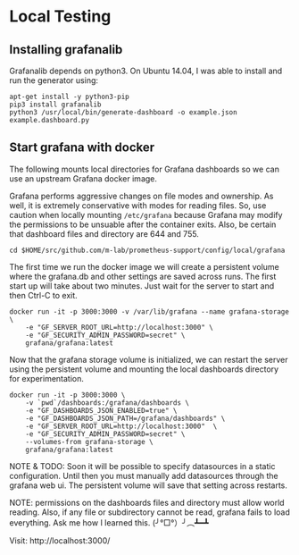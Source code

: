 # Local Testing

## Installing grafanalib

Grafanalib depends on python3. On Ubuntu 14.04, I was able to install and run
the generator using:

```
apt-get install -y python3-pip
pip3 install grafanalib
python3 /usr/local/bin/generate-dashboard -o example.json example.dashboard.py
```

## Start grafana with docker

The following mounts local directories for Grafana dashboards so we can use an
upstream Grafana docker image.

Grafana performs aggressive changes on file modes and ownership. As well, it is
extremely conservative with modes for reading files. So, use caution when
locally mounting `/etc/grafana` because Grafana may modify the permissions to be
unsuable after the container exits. Also, be certain that dashboard files and
directory are 644 and 755.

```
cd $HOME/src/github.com/m-lab/prometheus-support/config/local/grafana
```

The first time we run the docker image we will create a persistent volume where
the grafana.db and other settings are saved across runs. The first start up will
take about two minutes. Just wait for the server to start and then Ctrl-C to
exit.

```
docker run -it -p 3000:3000 -v /var/lib/grafana --name grafana-storage \
    -e "GF_SERVER_ROOT_URL=http://localhost:3000" \
    -e "GF_SECURITY_ADMIN_PASSWORD=secret" \
    grafana/grafana:latest
```

Now that the grafana storage volume is initialized, we can restart the server
using the persistent volume and mounting the local dashboards directory for
experimentation.

```
docker run -it -p 3000:3000 \
    -v `pwd`/dashboards:/grafana/dashboards \
    -e "GF_DASHBOARDS_JSON_ENABLED=true" \
    -e "GF_DASHBOARDS_JSON_PATH=/grafana/dashboards" \
    -e "GF_SERVER_ROOT_URL=http://localhost:3000"  \
    -e "GF_SECURITY_ADMIN_PASSWORD=secret" \
    --volumes-from grafana-storage \
    grafana/grafana:latest
```

NOTE & TODO: Soon it will be possible to specify datasources in a static
configuration. Until then you must manually add datasources through the grafana
web ui. The persistent volume will save that setting across restarts.

NOTE: permissions on the dashboards files and directory must allow world
reading. Also, if any file or subdirectory cannot be read, grafana fails to load
everything. Ask me how I learned this. (╯°□°）╯︵┻━┻

Visit: http://localhost:3000/
